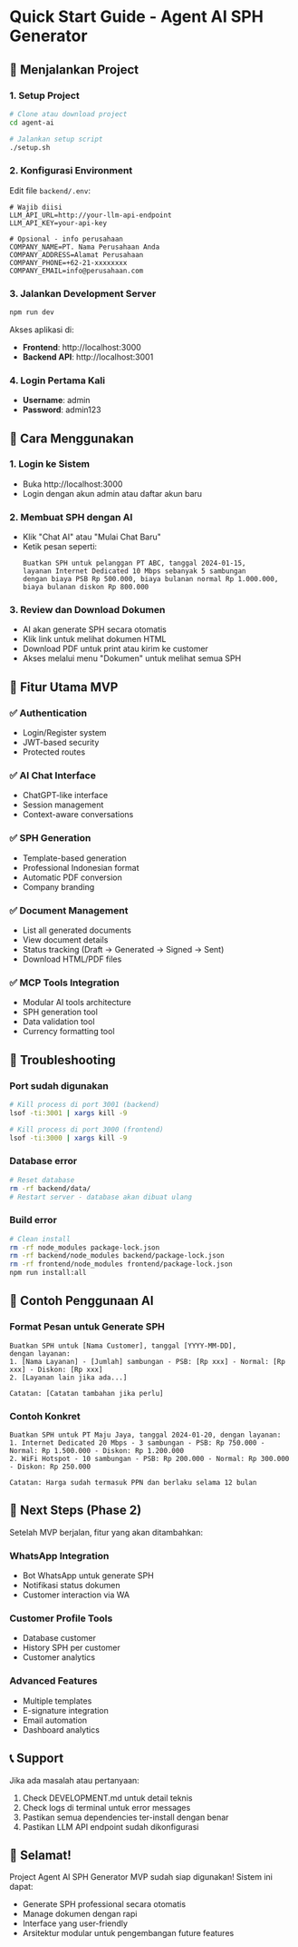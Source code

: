 # Quick Start Guide - Agent AI SPH Generator

## 🚀 Menjalankan Project

### 1. Setup Project
```bash
# Clone atau download project
cd agent-ai

# Jalankan setup script
./setup.sh
```

### 2. Konfigurasi Environment
Edit file `backend/.env`:
```env
# Wajib diisi
LLM_API_URL=http://your-llm-api-endpoint
LLM_API_KEY=your-api-key

# Opsional - info perusahaan
COMPANY_NAME=PT. Nama Perusahaan Anda
COMPANY_ADDRESS=Alamat Perusahaan
COMPANY_PHONE=+62-21-xxxxxxxx
COMPANY_EMAIL=info@perusahaan.com
```

### 3. Jalankan Development Server
```bash
npm run dev
```

Akses aplikasi di:
- **Frontend**: http://localhost:3000
- **Backend API**: http://localhost:3001

### 4. Login Pertama Kali
- **Username**: admin
- **Password**: admin123

## 📱 Cara Menggunakan

### 1. Login ke Sistem
- Buka http://localhost:3000
- Login dengan akun admin atau daftar akun baru

### 2. Membuat SPH dengan AI
- Klik "Chat AI" atau "Mulai Chat Baru"
- Ketik pesan seperti:
  ```
  Buatkan SPH untuk pelanggan PT ABC, tanggal 2024-01-15, 
  layanan Internet Dedicated 10 Mbps sebanyak 5 sambungan 
  dengan biaya PSB Rp 500.000, biaya bulanan normal Rp 1.000.000, 
  biaya bulanan diskon Rp 800.000
  ```

### 3. Review dan Download Dokumen
- AI akan generate SPH secara otomatis
- Klik link untuk melihat dokumen HTML
- Download PDF untuk print atau kirim ke customer
- Akses melalui menu "Dokumen" untuk melihat semua SPH

## 🎯 Fitur Utama MVP

### ✅ Authentication
- Login/Register system
- JWT-based security
- Protected routes

### ✅ AI Chat Interface
- ChatGPT-like interface
- Session management
- Context-aware conversations

### ✅ SPH Generation
- Template-based generation
- Professional Indonesian format
- Automatic PDF conversion
- Company branding

### ✅ Document Management
- List all generated documents
- View document details
- Status tracking (Draft → Generated → Signed → Sent)
- Download HTML/PDF files

### ✅ MCP Tools Integration
- Modular AI tools architecture
- SPH generation tool
- Data validation tool
- Currency formatting tool

## 🔧 Troubleshooting

### Port sudah digunakan
```bash
# Kill process di port 3001 (backend)
lsof -ti:3001 | xargs kill -9

# Kill process di port 3000 (frontend)
lsof -ti:3000 | xargs kill -9
```

### Database error
```bash
# Reset database
rm -rf backend/data/
# Restart server - database akan dibuat ulang
```

### Build error
```bash
# Clean install
rm -rf node_modules package-lock.json
rm -rf backend/node_modules backend/package-lock.json
rm -rf frontend/node_modules frontend/package-lock.json
npm run install:all
```

## 📝 Contoh Penggunaan AI

### Format Pesan untuk Generate SPH
```
Buatkan SPH untuk [Nama Customer], tanggal [YYYY-MM-DD], 
dengan layanan:
1. [Nama Layanan] - [Jumlah] sambungan - PSB: [Rp xxx] - Normal: [Rp xxx] - Diskon: [Rp xxx]
2. [Layanan lain jika ada...]

Catatan: [Catatan tambahan jika perlu]
```

### Contoh Konkret
```
Buatkan SPH untuk PT Maju Jaya, tanggal 2024-01-20, dengan layanan:
1. Internet Dedicated 20 Mbps - 3 sambungan - PSB: Rp 750.000 - Normal: Rp 1.500.000 - Diskon: Rp 1.200.000
2. WiFi Hotspot - 10 sambungan - PSB: Rp 200.000 - Normal: Rp 300.000 - Diskon: Rp 250.000

Catatan: Harga sudah termasuk PPN dan berlaku selama 12 bulan
```

## 🚀 Next Steps (Phase 2)

Setelah MVP berjalan, fitur yang akan ditambahkan:

### WhatsApp Integration
- Bot WhatsApp untuk generate SPH
- Notifikasi status dokumen
- Customer interaction via WA

### Customer Profile Tools
- Database customer
- History SPH per customer
- Customer analytics

### Advanced Features
- Multiple templates
- E-signature integration
- Email automation
- Dashboard analytics

## 📞 Support

Jika ada masalah atau pertanyaan:
1. Check DEVELOPMENT.md untuk detail teknis
2. Check logs di terminal untuk error messages
3. Pastikan semua dependencies ter-install dengan benar
4. Pastikan LLM API endpoint sudah dikonfigurasi

## 🎉 Selamat!

Project Agent AI SPH Generator MVP sudah siap digunakan! 
Sistem ini dapat:
- Generate SPH professional secara otomatis
- Manage dokumen dengan rapi
- Interface yang user-friendly
- Arsitektur modular untuk pengembangan future features


